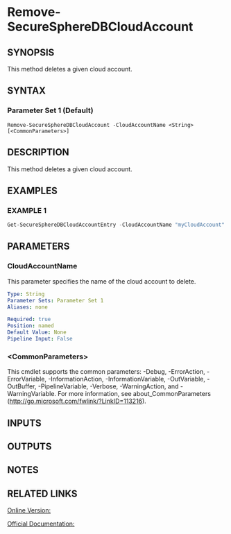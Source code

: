 ﻿# Remove-SecureSphereDBCloudAccount

## SYNOPSIS
This method deletes a given cloud account.

## SYNTAX

### Parameter Set 1 (Default)
```
Remove-SecureSphereDBCloudAccount -CloudAccountName <String> [<CommonParameters>]
```

## DESCRIPTION
This method deletes a given cloud account.

## EXAMPLES

### EXAMPLE 1

```powershell
Get-SecureSphereDBCloudAccountEntry -CloudAccountName "myCloudAccount"
```

## PARAMETERS

### CloudAccountName
This parameter specifies the name of the cloud account to delete.

```yaml
Type: String
Parameter Sets: Parameter Set 1
Aliases: none

Required: true
Position: named
Default Value: None
Pipeline Input: False
```

### \<CommonParameters\>
This cmdlet supports the common parameters: -Debug, -ErrorAction, -ErrorVariable, -InformationAction, -InformationVariable, -OutVariable, -OutBuffer, -PipelineVariable, -Verbose, -WarningAction, and -WarningVariable. For more information, see about_CommonParameters (http://go.microsoft.com/fwlink/?LinkID=113216).

## INPUTS

## OUTPUTS

## NOTES

## RELATED LINKS

[Online Version:](https://github.com/akshinmustafayev/SecureSpherePS/tree/master/Documentation)

[Official Documentation:](https://docs.imperva.com/bundle/v13.6-api-reference-guide/page/70917.htm)



